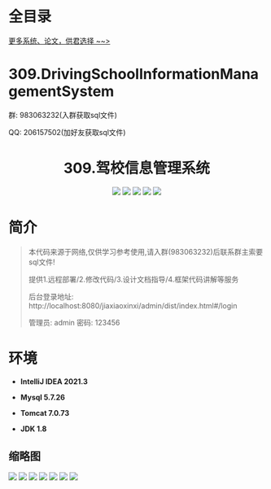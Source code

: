 # 全目录

[更多系统、论文，供君选择 ~~>](https://www.bitwise.net.cn)


# 309.DrivingSchoolInformationManagementSystem

<p>群: 983063232(入群获取sql文件)</p>
<p>QQ: 206157502(加好友获取sql文件)</p>

<p><h1 align="center">309.驾校信息管理系统</h1></p>


<p align="center">
	<img src="https://img.shields.io/badge/jdk-1.8-orange.svg"/>
    <img src="https://img.shields.io/badge/spring-5.x-lightgrey.svg"/>
    <img src="https://img.shields.io/badge/springmvc-3.x-blue.svg"/>
    <img src="https://img.shields.io/badge/mybatis-5.x-yellow.svg"/>
    <img src="https://img.shields.io/badge/vue-3.x-blue.svg"/>
</p>

# 简介

> 本代码来源于网络,仅供学习参考使用,请入群(983063232)后联系群主索要sql文件!
>
> 提供1.远程部署/2.修改代码/3.设计文档指导/4.框架代码讲解等服务
>
> 后台登录地址: http://localhost:8080/jiaxiaoxinxi/admin/dist/index.html#/login
>
> 管理员: admin 密码: 123456


# 环境

- <b>IntelliJ IDEA 2021.3</b>

- <b>Mysql 5.7.26</b>

- <b>Tomcat 7.0.73</b>

- <b>JDK 1.8</b>

## 缩略图

![](https://bitwise.oss-cn-heyuan.aliyuncs.com/2024/9/10/8730100a-0d29-462a-b06d-1b1380db23d6.png)
![](https://bitwise.oss-cn-heyuan.aliyuncs.com/2024/9/10/29707375-08fb-4f2c-a2a2-73ae8aafe050.png)
![](https://bitwise.oss-cn-heyuan.aliyuncs.com/2024/9/10/a2393f51-eb80-4020-84e6-8c56c4c95661.png)
![](https://bitwise.oss-cn-heyuan.aliyuncs.com/2024/9/10/945e08e2-f64b-454b-9f6b-bc37d2b85c3e.png)
![](https://bitwise.oss-cn-heyuan.aliyuncs.com/2024/9/10/d2bce8b3-211b-4fbe-bf53-037e86b5ecad.png)
![](https://bitwise.oss-cn-heyuan.aliyuncs.com/2024/9/10/8227cb77-34c4-4328-b5c9-214d40699e6c.png)
![](https://bitwise.oss-cn-heyuan.aliyuncs.com/2024/9/10/1c5adbeb-6470-4289-a49a-031140d2a6e9.png)


